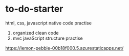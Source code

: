 # to-do-starter
html, css, javascript native code practise

1. organized clean code
2. mvc javaScript structure practise

https://lemon-pebble-00b18f000.5.azurestaticapps.net/

